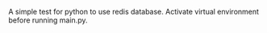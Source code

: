 A simple test for python to use redis database. Activate virtual environment before running main.py.